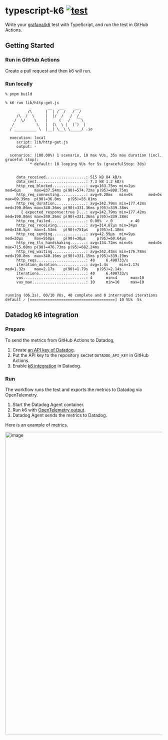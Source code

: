 # typescript-k6 [![test](https://github.com/int128/typescript-k6/actions/workflows/test.yaml/badge.svg)](https://github.com/int128/typescript-k6/actions/workflows/test.yaml)

Write your [grafana/k6](https://k6.io) test with TypeScript, and run the test in GitHub Actions.

## Getting Started

### Run in GitHub Actions

Create a pull request and then k6 will run.

### Run locally

```console
% pnpm build
```

```console
% k6 run lib/http-get.js

          /\      |‾‾| /‾‾/   /‾‾/   
     /\  /  \     |  |/  /   /  /    
    /  \/    \    |     (   /   ‾‾\  
   /          \   |  |\  \ |  (‾)  | 
  / __________ \  |__| \__\ \_____/ .io

  execution: local
     script: lib/http-get.js
     output: -

  scenarios: (100.00%) 1 scenario, 10 max VUs, 35s max duration (incl. graceful stop):
           * default: 10 looping VUs for 5s (gracefulStop: 30s)


     data_received..................: 515 kB 84 kB/s
     data_sent......................: 7.3 kB 1.2 kB/s
     http_req_blocked...............: avg=163.75ms min=2µs      med=6µs      max=837.54ms p(90)=574.72ms p(95)=808.75ms
     http_req_connecting............: avg=9.28ms   min=0s       med=0s       max=69.39ms  p(90)=36.8ms   p(95)=55.81ms 
     http_req_duration..............: avg=242.79ms min=177.42ms med=190.86ms max=340.26ms p(90)=331.36ms p(95)=339.38ms
       { expected_response:true }...: avg=242.79ms min=177.42ms med=190.86ms max=340.26ms p(90)=331.36ms p(95)=339.38ms
     http_req_failed................: 0.00%  ✓ 0        ✗ 40  
     http_req_receiving.............: avg=314.87µs min=34µs     med=138.5µs  max=1.53ms   p(90)=751µs    p(95)=1.18ms  
     http_req_sending...............: avg=42.59µs  min=9µs      med=20µs     max=550µs    p(90)=30µs     p(95)=60.64µs 
     http_req_tls_handshaking.......: avg=134.72ms min=0s       med=0s       max=715.08ms p(90)=476.73ms p(95)=682.24ms
     http_req_waiting...............: avg=242.43ms min=176.78ms med=190.8ms  max=340.16ms p(90)=331.15ms p(95)=339.19ms
     http_reqs......................: 40     6.490733/s
     iteration_duration.............: avg=1.4s     min=1.17s    med=1.32s    max=2.17s    p(90)=1.79s    p(95)=2.14s   
     iterations.....................: 40     6.490733/s
     vus............................: 4      min=4      max=10
     vus_max........................: 10     min=10     max=10


running (06.2s), 00/10 VUs, 40 complete and 0 interrupted iterations
default ✓ [======================================] 10 VUs  5s
```

## Datadog k6 integration

### Prepare

To send the metrics from GitHub Actions to Datadog,

1. Create [an API key of Datadog](https://docs.datadoghq.com/account_management/api-app-keys/).
2. Put the API key to the repository secret `DATADOG_API_KEY` in GitHub Actions.
3. Enable [k6 integration](https://docs.datadoghq.com/integrations/k6/) in Datadog.

### Run

The workflow runs the test and exports the metrics to Datadog via OpenTelemetry.

1. Start the Datadog Agent container.
2. Run k6 with [OpenTelemetry output](https://grafana.com/docs/k6/latest/results-output/real-time/opentelemetry/).
3. Datadog Agent sends the metrics to Datadog.

Here is an example of metrics.

<img width="970" alt="image" src="https://user-images.githubusercontent.com/321266/226154959-24f03266-2ec2-4cbd-8f2b-fffccbae8b0f.png">

